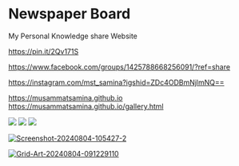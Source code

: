 # Newspaper Board
My Personal Knowledge share Website 

https://pin.it/2Qv171S

https://www.facebook.com/groups/1425788668256091/?ref=share

https://instagram.com/mst_samina?igshid=ZDc4ODBmNjlmNQ==

https://musammatsamina.github.io
https://musammatsamina.github.io/gallery.html

<img src="https://i.pinimg.com/750x/ce/bf/be/cebfbe7afc23d0afca6a69355b6995a2.jpg" >

<img src="https://i.pinimg.com/750x/f0/31/ad/f031adc69fac3d32a3e92486e20d0a0e.jpg">

<img src="https://i.pinimg.com/750x/40/4b/67/404b672c8adffd003a596a7812dd16ae.jpg">

<a href='https://postimg.cc/sBY1QVwS' target='_blank'><img src='https://i.postimg.cc/sBY1QVwS/Screenshot-20240804-105427-2.jpg' border='0' alt='Screenshot-20240804-105427-2'/></a>

<a href='https://postimg.cc/gLPwtxjg' target='_blank'><img src='https://i.postimg.cc/gLPwtxjg/Grid-Art-20240804-091229110.jpg' border='0' alt='Grid-Art-20240804-091229110'/></a>